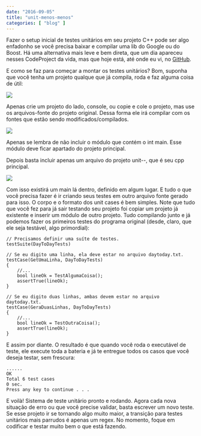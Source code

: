 ```yaml
---
date: "2016-09-05"
title: "unit-menos-menos"
categories: [ "blog" ]
---
```

Fazer o setup inicial de testes unitários em seu projeto C++ pode ser algo enfadonho se você precisa baixar e compilar uma lib do Google ou do Boost. Há uma alternativa mais leve e bem direta, que um dia apareceu nesses CodeProject da vida, mas que hoje está, até onde eu vi, no [GitHub](https://github.com/gcross/unit--).

E como se faz para começar a montar os testes unitários? Bom, suponha que você tenha um projeto qualque que já compila, roda e faz alguma coisa de útil:

![](http://i.imgur.com/HjYVkyp.png)

Apenas crie um projeto do lado, console, ou copie e cole o projeto, mas use os arquivos-fonte do projeto original. Dessa forma ele irá compilar com os fontes que estão sendo modificados/compilados.

![](http://i.imgur.com/NT2C1SC.png)

Apenas se lembra de não incluir o módulo que contém o int main. Esse módulo deve ficar apartado do projeto principal.

Depois basta incluir apenas um arquivo do projeto unit--, que é seu cpp principal.

![](http://i.imgur.com/P8bEvns.png)

Com isso existirá um main lá dentro, definido em algum lugar. E tudo o que você precisa fazer é ir criando seus testes em outro arquivo fonte gerado para isso. O corpo e o formato dos unit cases é bem simples. Note que tudo que você fez para já sair testando seu projeto foi copiar um projeto já existente e inserir um módulo de outro projeto. Tudo compilando junto e já podemos fazer os primeiros testes do programa original (desde, claro, que ele seja testável, algo primordial):

```
// Precisamos definir uma suíte de testes.
testSuite(DayToDayTests)

// Se eu digito uma linha, ela deve estar no arquivo daytoday.txt.
testCase(GetUmaLinha, DayToDayTests)
{
    //...
    bool lineOk = TestAlgumaCoisa();
    assertTrue(lineOk);
}

// Se eu digito duas linhas, ambas devem estar no arquivo daytoday.txt.
testCase(GeraDuasLinhas, DayToDayTests)
{
    //...
    bool lineOk = TestOutraCoisa();
    assertTrue(lineOk);
}
```

E assim por diante. O resultado é que quando você roda o executável de teste, ele execute toda a bateria e já te entregue todos os casos que você deseja testar, sem frescura:

```
......
OK
Total 6 test cases
0 sec.
Press any key to continue . . .
```

E voilà! Sistema de teste unitário pronto e rodando. Agora cada nova situação de erro ou que você precise validar, basta escrever um novo teste. Se esse projeto ir se tornando algo muito maior, a transição para testes unitários mais parrudos é apenas um regex. No momento, foque em codificar e testar muito bem o que está fazendo.
